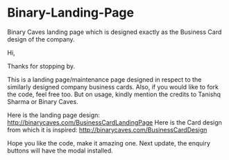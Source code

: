 # Binary-Landing-Page
Binary Caves landing page which is designed exactly as the Business Card design of the company.

Hi,

Thanks for stopping by.

This is a landing page/maintenance page designed in respect to the similarly designed company business cards. Also, if you would like to fork the code, feel free too. But on usage, kindly mention the credits to Tanishq Sharma or Binary Caves.

Here is the landing page design: http://binarycaves.com/BusinessCardLandingPage
Here is the Card design from which it is inspired: http://binarycaves.com/BusinessCardDesign

Hope you like the code, make it amazing one. Next update, the enquiry buttons will have the modal installed.
